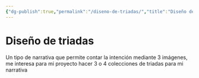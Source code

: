 ```yaml
---
{"dg-publish":true,"permalink":"/diseno-de-triadas/","title":"Diseño de triadas","tags":["Idea,"],"noteIcon":"","created":"2023-05-09T16:06:55.000-05:00","updated":"2023-04-24T16:40:41.000-05:00"}
---
```



# Diseño de triadas

Un tipo de narrativa que permite contar la intención mediante 3 imágenes, me interesa para mi proyecto hacer 3 o 4 colecciones de triadas para mi narrativa